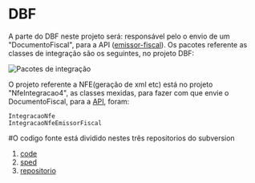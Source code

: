 # DBF
A parte do DBF neste projeto será: responsável pelo o envio de um "DocumentoFiscal", para a API ([emissor-fiscal]()).
Os pacotes referente as classes de integração são os seguintes, no projeto DBF:

![Pacotes de integração]()

O projeto referente a NFE(geração de xml etc) está no projeto "NfeIntegracao4", as classes mexidas, para fazer com que envie o DocumentoFiscal, para a [API](), foram:

```
IntegracaoNfe
IntegracaoNfeEmissorFiscal
```

#O codigo fonte está dividido nestes três repositorios do subversion

1. [code](http://svn.autogeral.com.br/code)
2. [sped](http://svn.autogeral.com.br/sped)
3. [repositorio](http://svn.autogeral.com.br/repositorio)

